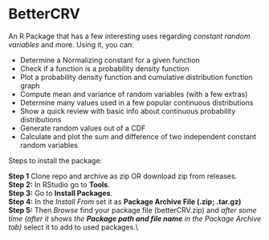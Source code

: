 # BetterCRV
An R Package that has a few interesting uses regarding *constant random variables* and more. Using it, you can: 

 - Determine a Normalizing constant for a given function
 - Check if a function is a probability density function
 - Plot a probability density function and cumulative distribution function graph
 - Compute mean and variance of random variables (with a few extras)
 - Determine many values used in a few popular continuous distributions
 - Show a quick review with basic info about continuous probability distributions
 - Generate random values out of a CDF
 - Calculate and plot the sum and difference of two independent constant random variables


Steps to install the package:

**Step 1** Clone repo and archive as zip OR download zip from releases.\
**Step 2:** In RStudio go to **Tools**.\
**Step 3:** Go to **Install Packages**.\
**Step 4:** In the _Install From_ set it as **Package Archive File (.zip; .tar.gz)**\
**Step 5:** Then _Browse_ find your package file (betterCRV.zip) and _after some time (after it shows the **Package path and file name** in the _Package Archive_ tab)_ select it to add to used packages.\
